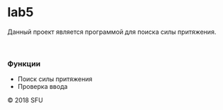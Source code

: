 # lab5
<p>Данный проект является программой для поиска силы притяжения.</p> 
<br> 
<h3>Функции</h3> 
<ul> 
  <li>Поиск силы притяжения</li> 
  <li>Проверка ввода</li> 
</ul> 
<p>© 2018 SFU</p> 
